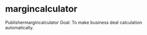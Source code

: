 # margincalculator
Publishermargincalculator
Goal:
To make business deal calculation automatically. 
